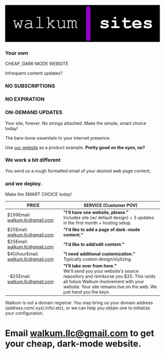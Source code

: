 <link href="./src/css/styles.css" rel="stylesheet" />

<div class="center">

<img src="./src/images/walkum_sites.png" alt="walkum sites" class="title_picture">

### Your own

<div class="large_header">CHEAP, DARK-MODE WEBSITE</div>

Infrequent content updates?

### NO SUBSCRIPTIONS
### NO EXPIRATION
### ON-DEMAND UPDATES

Your site, forever. No strings attached. Make the simple, smart choice today!

The bare-bone essentials to your internet presence.

Use [our website](./index) as a product example. **Pretty good on the eyes, no?**

### We work a bit different
You send us a rough formatted email of your desired web page content,

### and we deploy.

<div class="large_header">Make the SMART CHOICE today!</div>

| <div class="service_header">PRICE</div> | <div class="service_header">SERVICE (Customer POV)</div> |
|----------|------------|
| <div class="tooltip"><div class="pay_free">$199<span class="tooltiptext">Email: walkum.llc@gmail.com</span></span></div></div>        | <div class="chart_padding">**"I'll have one website, please."**</br><span class="small_text">Includes site (w/ default design) + 3 updates in the first month + hosting setup.</span></div>        |
| <div class="tooltip"><div class="pay_free">$25<span class="tooltiptext">Email: walkum.llc@gmail.com</span></span></div></div>        | <div class="chart_padding">**"I'd like to add a page of dark-mode content."**</div>        |
| <div class="tooltip"><div class="pay_free">$25<span class="tooltiptext">Email: walkum.llc@gmail.com</span></span></div></div>        | <div class="chart_padding">**"I'd like to add/edit content."**</div>        |
| <div class="tooltip"><div class="pay_free">$40/hour<span class="tooltiptext">Email: walkum.llc@gmail.com</span></span></div></div>        | <div class="chart_padding">**"I need additional customization."**</br><span class="small_text">Typically custom design/stylizing.</span></div>        |
| <div class="tooltip"><div class="pay_free">-$25<span class="tooltiptext">Email: walkum.llc@gmail.com</span></span></div></div>        | <div class="chart_padding">**"I'll take over from here."**</br><span class="small_text">We'll send you your website's source repository and reimburse you $25. This voids all future Walkum involvement with your website. Your site remains live on the web. We just hand you the keys.</span></div>        |

<span class="small_text">Walkum is not a domain registrar. You may bring us your domain address (address.com/.xyz/.info/.etc), or we can help you obtain one to initialize your configuration.</span>

# Email [walkum.llc@gmail.com](walkum.llc@gmail.com) to get your cheap, dark-mode website.

</div>
